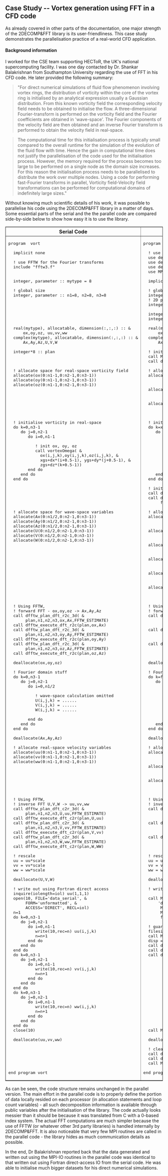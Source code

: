 ## Case Study -- Vortex generation using FFT in a CFD code

As already covered in other parts of the documentation, one major strength of the 2DECOMP&FFT library is its user-friendliness. This case study demonstrates the parallelisation practice of a real-world CFD application.

#### Background information

I worked for the CSE team supporting HECToR, the UK's national supercomputing facility. I was one day contacted by Dr. Shankar Balakrishnan from Southampton University regarding the use of FFT in his CFD code. He later provided the following summary:

>"For direct numerical simulations of fluid flow phenomenon involving vortex rings, the distribution of vorticity within the core of the vortex ring is initialised by an analytical expression usually a Gaussian distribution. From this known vorticity field the corresponding velocity field needs to be obtained to initialise the flow. A three-dimensional Fourier-transform is performed on the vorticity field and the Fourier coefficients are obtained in 'wave-space'. The Fourier components of the velocity field are then obtained and an inverse Fourier transform is performed to obtain the velocity field in real-space.

>The computational time for this initialisation process is typically small compared to the overall runtime for the simulation of the evolution of the fluid flow with time. Hence the gain in computational time does not justify the parallelisation of the code used for the initialisation process. However, the memory required for the process becomes too large to be performed on a single node as the domain size increases. For this reason the initialisation process needs to be parallelised to distribute the work over multiple nodes. Using a code for performing fast-Fourier transforms in parallel, Vorticity field-Velocity field transformations can be performed for computational domains of indefinitely large sizes."

Without knowing much scientific details of his work, it was possible to parallelise his code using the 2DECOMP&FFT library in a matter of days. Some essential parts of the serial and the the parallel code are compared side-by-side below to show how easy it is to use the library.

<table border="1" cellpadding="1" cellspacing="1">
	<tbody>
	  <tr>
	    <th>Serial Code</th>
	    <th>Parallel Code</th>
	  </tr>
	  <tr>
	    <td>
	      <pre>program	vort<br><br>  implicit none<br><br>  ! use FFTW for the Fourier transforms<br>  include "fftw3.f"<br><br><br>  integer, parameter :: mytype = 8<br>  <br>  ! global size<br>  integer, parameter :: n1=8, n2=8, n3=8  <br><br><br><br><br><br><br>  real(mytype), allocatable, dimension(:,:,:) :: &amp;<br>      ox,oy,oz, uu,vv,ww<br>  complex(mytype), allocatable, dimension(:,:,:) :: &amp;<br>      Ax,Ay,Az,U,V,W<br><br>  integer*8 :: plan<br><br><br><br>  ! allocate space for real-space vorticity field<br>  allocate(ox(0:n1-1,0:n2-1,0:n3-1))<br>  allocate(oy(0:n1-1,0:n2-1,0:n3-1))<br>  allocate(oz(0:n1-1,0:n2-1,0:n3-1))<br><br><br><br><br><br><br> <br>  ! initialise vorticity in real-space  <br>  do k=0,n3-1<br>     do j=0,n2-1<br>        do i=0,n1-1<br><br>           ! init ox, oy, oz<br>           call vortexOmega( &amp;<br>             ox(i,j,k),oy(i,j,k),oz(i,j,k), &amp;<br>             xgs+dx*(i+0.5-1), ygs+dy*(j+0.5-1), &amp;<br>             zgs+dz*(k+0.5-1))<br>        end do<br>     end do<br>  end do<br><br><br><br><br><br><br>  ! allocate space for wave-space variables<br>  allocate(Ax(0:n1/2,0:n2-1,0:n3-1))<br>  allocate(Ay(0:n1/2,0:n2-1,0:n3-1))<br>  allocate(Az(0:n1/2,0:n2-1,0:n3-1))<br>  allocate(U(0:n1/2,0:n2-1,0:n3-1))<br>  allocate(V(0:n1/2,0:n2-1,0:n3-1))<br>  allocate(W(0:n1/2,0:n2-1,0:n3-1))<br><br><br><br><br><br><br><br><br><br><br><br><br><br>  ! Using FFTW, <br>  ! forward FFT - ox,oy,oz -&gt; Ax,Ay,Az<br>  call dfftw_plan_dft_r2c_3d( &amp;<br>       plan,n1,n2,n3,ox,Ax,FFTW_ESTIMATE)<br>  call dfftw_execute_dft_r2c(plan,ox,Ax)<br>  call dfftw_plan_dft_r2c_3d( &amp;<br>       plan,n1,n2,n3,oy,Ay,FFTW_ESTIMATE)<br>  call dfftw_execute_dft_r2c(plan,oy,Ay)<br>  call dfftw_plan_dft_r2c_3d( &amp;<br>       plan,n1,n2,n3,oz,Az,FFTW_ESTIMATE)<br>  call dfftw_execute_dft_r2c(plan,oz,Az)<br><br>  deallocate(ox,oy,oz)<br><br>  ! Fourier domain stuff<br>  do k=0,n3-1<br>     do j=0,n2-1<br>        do i=0,n1/2<br><br>           ! wave-space calculation omitted<br>           U(i,j,k) = ......<br>           V(i,j,k) = ......<br>           W(i,j,k) = ......<br><br>        end do<br>     end do<br>  end do<br><br>  deallocate(Ax,Ay,Az)<br>  <br>  ! allocate real-space velocity variables<br>  allocate(uu(0:n1-1,0:n2-1,0:n3-1))<br>  allocate(vv(0:n1-1,0:n2-1,0:n3-1))<br>  allocate(ww(0:n1-1,0:n2-1,0:n3-1))<br><br><br><br><br><br><br><br>  ! Using FFTW, <br>  ! inverse FFT U,V,W -&gt; uu,vv,ww<br>  call dfftw_plan_dft_c2r_3d( &amp;<br>       plan,n1,n2,n3,U,uu,FFTW_ESTIMATE)<br>  call dfftw_execute_dft_c2r(plan,U,uu)<br>  call dfftw_plan_dft_c2r_3d( &amp;<br>       plan,n1,n2,n3,V,vv,FFTW_ESTIMATE)<br>  call dfftw_execute_dft_c2r(plan,V,vv)<br>  call dfftw_plan_dft_c2r_3d( &amp;<br>       plan,n1,n2,n3,W,ww,FFTW_ESTIMATE)<br>  call dfftw_execute_dft_c2r(plan,W,WW)<br><br>  ! rescale<br>  uu = uu*scale<br>  vv = vv*scale<br>  ww = ww*scale<br><br>  deallocate(U,V,W)<br><br>  ! write out using Fortran direct access <br>  inquire(iolength=iol) uu(1,1,1)<br>  open(10, FILE='data_serial', &amp;<br>       FORM='unformatted', &amp;<br>       ACCESS='DIRECT', RECL=iol)<br>  n=1<br>  do k=0,n3-1<br>     do j=0,n2-1<br>        do i=0,n1-1<br>           write(10,rec=n) uu(i,j,k)<br>           n=n+1<br>        end do<br>     end do<br>  end do<br>  do k=0,n3-1<br>     do j=0,n2-1<br>        do i=0,n1-1<br>           write(10,rec=n) vv(i,j,k)<br>           n=n+1<br>        end do<br>     end do<br>  end do<br>  do k=0,n3-1<br>     do j=0,n2-1<br>        do i=0,n1-1<br>           write(10,rec=n) ww(i,j,k)<br>           n=n+1<br>        end do<br>     end do<br>  end do<br>  close(10)<br><br>  deallocate(uu,vv,ww)<br><br><br><br><br><br><br>end program vort<br></pre>
	    </td>
	    <td>
      <pre>program	vort<br><br>  ! use the 2DECOMP&amp;FFT instead of FFTW<br>  use decomp_2d<br>  use decomp_2d_fft<br>  use decomp_2d_io<br>  use MPI<br><br>  implicit none<br><br>  ! global size<br> &nbsp;integer, parameter :: n1=8, n2=8, n3=8  <br>  ! 2D processor grid<br> &nbsp;integer, parameter :: p_row=2, p_col=2  <br><br>  integer (kind=MPI_OFFSET_KIND) :: filesize, disp<br>  integer, dimension(3) :: fft_start, fft_end, fft_size<br><br>  real(mytype), allocatable, dimension(:,:,:) :: &amp;<br>      ox,oy,oz, uu,vv,ww<br>  complex(mytype), allocatable, dimension(:,:,:) :: &amp;<br>      Ax,Ay,Az,U,V,W<br><br>  ! initialisation of 2DECOMP&amp;FFT<br>  call MPI_INIT(ierror)<br>  call decomp_2d_init(n1,n2,n3,p_row,p_col)<br><br>  ! allocate space for real-space vorticity field<br> &nbsp;allocate(ox(xstart(1)-1:xend(1)-1, &amp;<br>              xstart(2)-1:xend(2)-1, &amp;<br>              xstart(3)-1:xend(3)-1))<br>  allocate(oy(xstart(1)-1:xend(1)-1, &amp;<br>              xstart(2)-1:xend(2)-1, &amp;<br>              xstart(3)-1:xend(3)-1))<br>  allocate(oz(xstart(1)-1:xend(1)-1, &amp;<br>              xstart(2)-1:xend(2)-1, &amp;<br>              xstart(3)-1:xend(3)-1))<br><br>  ! initialise vorticity in real-space<br>  do k=xstart(3)-1,xend(3)-1<br>     do j=xstart(2)-1,xend(2)-1<br>        do i=xstart(1)-1,xend(1)-1<br>           ! subroutine identical in serial <br>           ! and parallel version<br>           call vortexOmega( &amp;<br>             ox(i,j,k),oy(i,j,k),oz(i,j,k), &amp;<br>             xgs+dx*(i+0.5-1), ygs+dy*(j+0.5-1), &amp;<br>             zgs+dz*(k+0.5-1))<br>        end do<br>     end do<br>  end do<br><br>  ! initialise FFT library<br>  call decomp_2d_fft_init<br>  call decomp_2d_fft_get_size( &amp;<br>       fft_start,fft_end,fft_size)<br>  <br>  ! allocate space for wave-space variables<br> &nbsp;allocate(Ax(fft_start(1)-1:fft_end(1)-1, &amp;<br>              fft_start(2)-1:fft_end(2)-1, &amp;<br>              fft_start(3)-1:fft_end(3)-1) )<br>  allocate(Ay(fft_start(1)-1:fft_end(1)-1, &amp;<br>              fft_start(2)-1:fft_end(2)-1, &amp;<br>              fft_start(3)-1:fft_end(3)-1) )<br>  allocate(Az(fft_start(1)-1:fft_end(1)-1, &amp;<br>              fft_start(2)-1:fft_end(2)-1, &amp;<br>              fft_start(3)-1:fft_end(3)-1) )<br>  allocate(U(fft_start(1)-1:fft_end(1)-1, &amp;<br>              fft_start(2)-1:fft_end(2)-1, &amp;<br>              fft_start(3)-1:fft_end(3)-1) )<br>  allocate(V(fft_start(1)-1:fft_end(1)-1, &amp;<br>              fft_start(2)-1:fft_end(2)-1, &amp;<br>              fft_start(3)-1:fft_end(3)-1) )<br>  allocate(W(fft_start(1)-1:fft_end(1)-1, &amp;<br>              fft_start(2)-1:fft_end(2)-1, &amp;<br>              fft_start(3)-1:fft_end(3)-1) )<br><br>  ! Using 2DECOMP&amp;FFT, <br>  ! forward FFT - ox,oy,oz -&gt; Ax,Ay,Az<br>  call decomp_2d_fft_3d(ox, Ax)<br><br><br>  call decomp_2d_fft_3d(oy, Ay)<br><br><br>  call decomp_2d_fft_3d(oz, Az)<br><br><br><br>  deallocate(ox,oy,oz)<br><br>  ! Fourier domain stuff<br>  do k=fft_start(3)-1,fft_end(3)-1<br>     do j=fft_start(2)-1,fft_end(2)-1<br>        do i=fft_start(1)-1,fft_end(1)-1<br><br>           ! wave-space calculation omitted<br>           U(i,j,k) = ......<br>           V(i,j,k) = ......<br>           W(i,j,k) = ......<br><br>        end do<br>     end do<br>  end do<br><br>  deallocate(Ax,Ay,Az)<br>  <br>  ! allocate real-space velocity variables<br>  allocate(uu(xstart(1)-1:xend(1)-1, &amp;<br>              xstart(2)-1:xend(2)-1, &amp;<br>              xstart(3)-1:xend(3)-1))<br>  allocate(vv(xstart(1)-1:xend(1)-1, &amp;<br>              xstart(2)-1:xend(2)-1, &amp;<br>              xstart(3)-1:xend(3)-1))<br>  allocate(ww(xstart(1)-1:xend(1)-1, &amp;<br>              xstart(2)-1:xend(2)-1, &amp;<br>              xstart(3)-1:xend(3)-1))<br><br>  ! Using 2DECOMP&amp;FFT, <br>  ! inverse FFT U,V,W -&gt; uu,vv,ww<br>  call decomp_2d_fft_3d(U,uu)<br><br><br>  call decomp_2d_fft_3d(V,vv)<br><br><br>  call decomp_2d_fft_3d(W,ww)<br><br><br><br>  ! rescale<br>  uu = uu*scale<br>  vv = vv*scale<br>  ww = ww*scale<br><br>  deallocate(U,V,W)<br><br>  ! write out using 2DECOMP&amp;FFT MPI-IO routines<br><br>  call MPI_FILE_OPEN(MPI_COMM_WORLD, &amp;<br>      'data_parallel', &amp;<br>       MPI_MODE_CREATE+MPI_MODE_WRONLY, &amp;<br>       MPI_INFO_NULL, &amp;<br>       fh, ierror)<br>  <br>  ! guarantee overwriting<br>  filesize = 0_MPI_OFFSET_KIND<br>  call MPI_FILE_SET_SIZE(fh,filesize,ierror) <br>  disp = 0_MPI_OFFSET_KIND<br>  call decomp_2d_write_var(fh,disp,n1,n2,n3,1,uu)<br>  call decomp_2d_write_var(fh,disp,n1,n2,n3,1,vv)<br>  call decomp_2d_write_var(fh,disp,n1,n2,n3,1,ww)<br><br><br><br><br><br><br><br><br><br><br><br><br><br><br><br>  call MPI_FILE_CLOSE(fh,ierror)<br><br>  deallocate(uu,vv,ww)<br><br>  ! clean up <br>  call decomp_2d_fft_finalize<br>  call decomp_2d_finalize<br>  call MPI_FINALIZE(ierror)<br><br>end program vort<br></pre>
	    </td>
	  </tr>
	</tbody>
</table>

As can be seen, the code structure remains unchanged in the parallel version. The main effort in the parallel code is to properly define the portion of data locally resided on each processor (in allocation statements and loop count variables) - all such decomposition information is available through public variables after the initialisation of the library. The code actually looks messier than it should be because it was translated from C with a 0-based index system. The actual FFT computations are much simpler because the use of FFTW (or whatever other 3rd party libraries) is handled internally by 2DECOMP&FFT. It is also noticeable that very few MPI routines are called in the parallel code - the library hides as much communication details as possible.

In the end, Dr Balakrishnan reported back that the data generated and written out using the MPI-IO routines in the parallel code was identical to that written out using Fortran direct-access IO from the serial code. He was able to initialise much bigger datasets for his direct numerical simulations.
